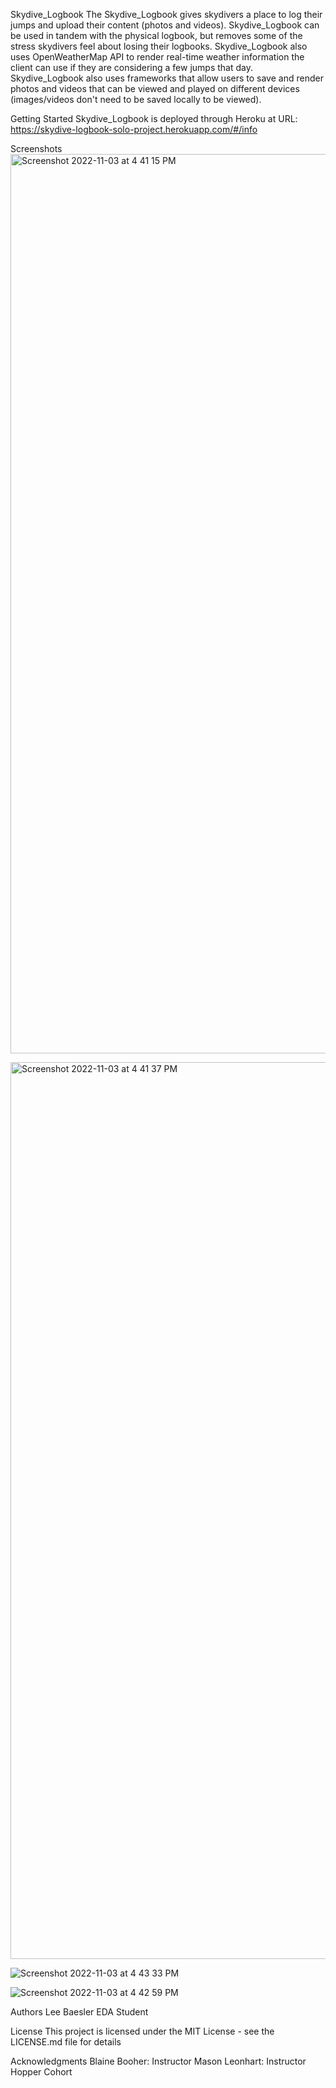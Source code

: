 
Skydive_Logbook
The Skydive_Logbook gives skydivers a place to log their jumps and upload their content (photos and videos). Skydive_Logbook can be used in tandem with the physical logbook, but removes some of the stress skydivers feel about losing their logbooks. Skydive_Logbook also uses OpenWeatherMap API to render real-time weather information the client can use if they are considering a few jumps that day. Skydive_Logbook also uses frameworks that allow users to save and render photos and videos that can be viewed and played on different devices (images/videos don't need to be saved locally to be viewed).

Getting Started
Skydive_Logbook is deployed through Heroku at URL: https://skydive-logbook-solo-project.herokuapp.com/#/info

Screenshots
<img width="1439" alt="Screenshot 2022-11-03 at 4 41 15 PM" src="https://user-images.githubusercontent.com/103469565/199841223-6b73ed2e-d833-42e1-a4c2-a6e94b9a676a.png">

<img width="1435" alt="Screenshot 2022-11-03 at 4 41 37 PM" src="https://user-images.githubusercontent.com/103469565/199841308-4857c948-70fd-4a12-b913-26ce77dd5359.png">

![Screenshot 2022-11-03 at 4 43 33 PM](https://user-images.githubusercontent.com/103469565/199841432-abb3406a-c953-47aa-82df-6c912e755725.png)

![Screenshot 2022-11-03 at 4 42 59 PM](https://user-images.githubusercontent.com/103469565/199841474-2d914c70-ff03-4403-9194-85ac1bef4031.png)


Authors
Lee Baesler
EDA Student

License
This project is licensed under the MIT License - see the LICENSE.md file for details

Acknowledgments
Blaine Booher: Instructor
Mason Leonhart: Instructor
Hopper Cohort 
